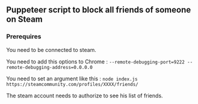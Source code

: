 ## Puppeteer script to block all friends of someone on Steam

### Prerequires

You need to be connected to steam.

You need to add this options to Chrome : `--remote-debugging-port=9222 --remote-debugging-address=0.0.0.0`

You need to set an argument like this : `node index.js https://steamcommunity.com/profiles/XXXX/friends/`

The steam account needs to authorize to see his list of friends.
